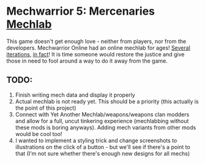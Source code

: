 # Mechwarrior 5: Mercenaries [Mechlab](https://career404.github.io/MW5-mechlab)
This game doesn't get enough love - neither from players, nor from the developers. Mechwarrior Online had an online mechlab for ages! [Several](https://mwo.smurfy-net.de/mechlab) [iterations](https://mech.nav-alpha.com/), [in fact](https://mwo.nav-alpha.com/)!
It is time someone would restore the justice and give those in need to fool around a way to do it away from the game.
## TODO:
1. Finish writing mech data and display it properly
2. Actual mechlab is not ready yet. This should be a priority (this actually is the point of this project)
3. Connect with Yet Another Mechlab/weapons/weapons clan modders and allow for a full, uncut tinkering experience (mechlabbing without these mods is boring anyways). Adding mech variants from other mods would be cool too!
4. I wanted to implement a styling trick and change screenshots to illustrations on the click of a button - but we'll see if there's a point to that (I'm not sure whether there's enough new designs for all mechs)